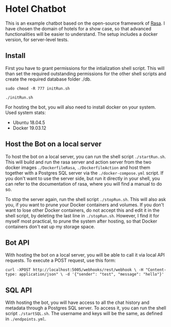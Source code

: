 # Hotel Chatbot

This is an example chatbot based on the open-source framework of [Rasa](https://rasa.com/). I have chosen the domain of hotels for a show case, so that advanced functionalities will be easier to understand. The setup includes a docker version, for server-level tests.

## Install

First you have to grant permissions for the intialization shell script. This will than set the required outstanding permissions for the other shell scripts and create the required database folder ./db.

`sudo chmod -R 777 initRun.sh`

`./initRun.sh`

For hosting the bot, you will also need to install docker on your system. Used system stats:

* Ubuntu 18.04.5
* Docker 19.03.12

## Host the Bot on a local server

To host the bot on a local server, you can run the shell script `./startRun.sh`. This will build and run the rasa server and action server from the two docker images `./DockerfileRasa`, `./DockerfileAction` and host them together with a Postgres SQL server via the `./docker-compose.yml` script. If you don't want to use the server side, but run it directly in your shell, you can refer to the documentation of rasa, where you will find a manual to do so. 

To stop the server again, run the shell script `./stopRun.sh`. This will also ask you, if you want to prune your Docker containers and volumes. If you don't want to lose other Docker containers, do not accept this and edit it in the shell script, by deleting the last line in `./stopRun.sh`. However, I find it for myself most practical, to prune the system after hosting, so that Docker containers don't eat up my storage space.

## Bot API

With hosting the bot on a local server, you will be able to call it via local API requests. To execute a POST request, use this form:

`curl -XPOST http://localhost:5005/webhooks/rest/webhook \
  -H "Content-type: application/json" \
  -d '{"sender": "test", "message": "hello"}'
  `

## SQL API

With hosting the bot, you will have access to all the chat history and metadata through a Postgres SQL server. To access it, you can run the shell script `./startSQL.sh`. The username and keys will be the same, as defined in `./endpoints.yml`.
